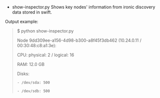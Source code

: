 - show-inspector.py
Shows key nodes' information from ironic discovery data stored in swift.

Output example: 
> $ python show-inspector.py
>
> Node 9dd309ee-a156-4d98-b300-a8f45f3db462 (10.24.0.11 / 00:30:48:c8:a1:3e): 
>
>   CPU: physical: 2 / logical: 16
>
>   RAM: 12.0 GB
>
>   Disks:
>
>     - /dev/sda: 500
>
>     - /dev/sdb: 500

